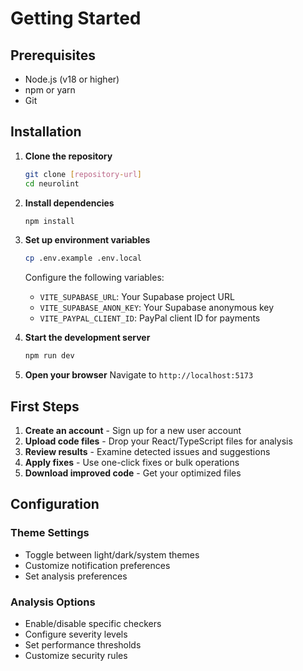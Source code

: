 
# Getting Started

## Prerequisites

- Node.js (v18 or higher)
- npm or yarn
- Git

## Installation

1. **Clone the repository**
   ```bash
   git clone [repository-url]
   cd neurolint
   ```

2. **Install dependencies**
   ```bash
   npm install
   ```

3. **Set up environment variables**
   ```bash
   cp .env.example .env.local
   ```
   
   Configure the following variables:
   - `VITE_SUPABASE_URL`: Your Supabase project URL
   - `VITE_SUPABASE_ANON_KEY`: Your Supabase anonymous key
   - `VITE_PAYPAL_CLIENT_ID`: PayPal client ID for payments

4. **Start the development server**
   ```bash
   npm run dev
   ```

5. **Open your browser**
   Navigate to `http://localhost:5173`

## First Steps

1. **Create an account** - Sign up for a new user account
2. **Upload code files** - Drop your React/TypeScript files for analysis
3. **Review results** - Examine detected issues and suggestions
4. **Apply fixes** - Use one-click fixes or bulk operations
5. **Download improved code** - Get your optimized files

## Configuration

### Theme Settings
- Toggle between light/dark/system themes
- Customize notification preferences
- Set analysis preferences

### Analysis Options
- Enable/disable specific checkers
- Configure severity levels
- Set performance thresholds
- Customize security rules
